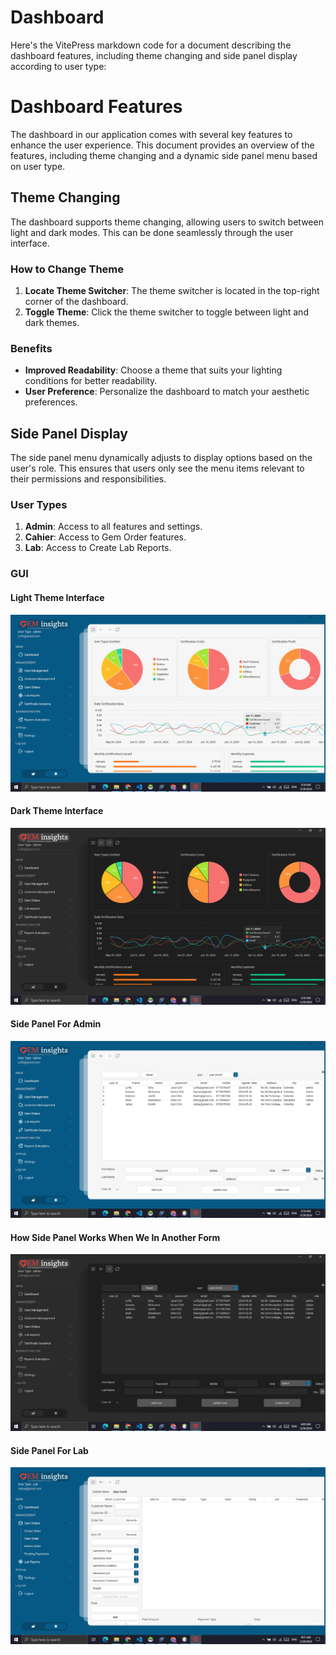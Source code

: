 # Dashboard

Here's the VitePress markdown code for a document describing the dashboard features, including theme changing and side panel display according to user type:

# Dashboard Features

The dashboard in our application comes with several key features to enhance the user experience. This document provides an overview of the features, including theme changing and a dynamic side panel menu based on user type.

## Theme Changing

The dashboard supports theme changing, allowing users to switch between light and dark modes. This can be done seamlessly through the user interface.

### How to Change Theme

1. **Locate Theme Switcher**: The theme switcher is located in the top-right corner of the dashboard.
2. **Toggle Theme**: Click the theme switcher to toggle between light and dark themes.

### Benefits

- **Improved Readability**: Choose a theme that suits your lighting conditions for better readability.
- **User Preference**: Personalize the dashboard to match your aesthetic preferences.


## Side Panel Display

The side panel menu dynamically adjusts to display options based on the user's role. This ensures that users only see the menu items relevant to their permissions and responsibilities.

### User Types

1. **Admin**: Access to all features and settings.
2. **Cahier**: Access to Gem Order features.
3. **Lab**: Access to Create Lab Reports.



### GUI

#### Light Theme Interface
![Userregister](img/GUI/Screenshot%20(1182).png)



#### Dark Theme Interface

![Userregister](img/GUI/Screenshot%20(1183).png)

#### Side Panel For Admin

![Userregister](img/GUI/Screenshot%20(1184).png)

#### How Side Panel Works When We In Another Form

![Userregister](img/GUI/Screenshot%20(1185).png)

#### Side Panel For Lab

![Userregister](img/GUI/Screenshot%20(1187).png)


